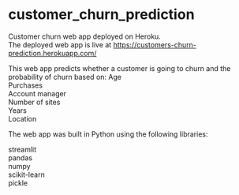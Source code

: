 # customer_churn_prediction


Customer churn web app deployed on Heroku.   
The deployed web app is live at https://customers-churn-prediction.herokuapp.com/    
    
This web app predicts whether a customer is going to churn and the probability of churn based on:
Age    
Purchases   
Account manager    
Number of sites    
Years   
Location   

The web app was built in Python using the following libraries:   
    
streamlit   
pandas   
numpy   
scikit-learn   
pickle   